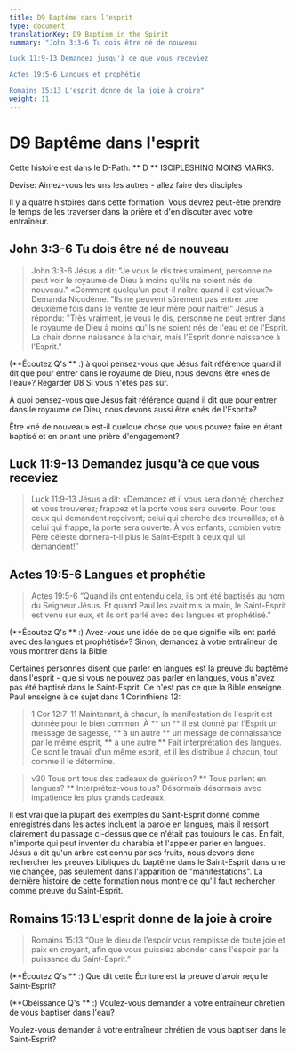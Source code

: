 ```yaml
---
title: D9 Baptême dans l'esprit
type: document
translationKey: D9 Baptism in the Spirit
summary: "John 3:3-6 Tu dois être né de nouveau	

Luck 11:9-13 Demandez jusqu'à ce que vous receviez	

Actes 19:5-6 Langues et prophétie	

Romains 15:13 L'esprit donne de la joie à croire"
weight: 11
---
```

# D9 Baptême dans l'esprit

Cette histoire est dans le D-Path: ** D ** ISCIPLESHING MOINS MARKS.

Devise: Aimez-vous les uns les autres - allez faire des disciples

Il y a quatre histoires dans cette formation. Vous devrez peut-être prendre le temps de les traverser dans la prière et d'en discuter avec votre entraîneur.

## John 3:3-6 Tu dois être né de nouveau

>   John 3:3-6 Jésus a dit: "Je vous le dis très vraiment, personne ne peut voir le royaume de Dieu à moins qu'ils ne soient nés de nouveau." «Comment quelqu'un peut-il naître quand il est vieux?» Demanda Nicodème. "Ils ne peuvent sûrement pas entrer une deuxième fois dans le ventre de leur mère pour naître!" Jésus a répondu: "Très vraiment, je vous le dis, personne ne peut entrer dans le royaume de Dieu à moins qu'ils ne soient nés de l'eau et de l'Esprit. La chair donne naissance à la chair, mais l'Esprit donne naissance à l'Esprit."

(**Écoutez Q's ** :) à quoi pensez-vous que Jésus fait référence quand il dit que pour entrer dans le royaume de Dieu, nous devons être «nés de l'eau»? Regarder D8 Si vous n'êtes pas sûr.

À quoi pensez-vous que Jésus fait référence quand il dit que pour entrer dans le royaume de Dieu, nous devons aussi être «nés de l'Esprit»?

Être «né de nouveau» est-il quelque chose que vous pouvez faire en étant baptisé et en priant une prière d'engagement?

## Luck 11:9-13 Demandez jusqu'à ce que vous receviez

>   Luck 11:9-13 Jésus a dit: «Demandez et il vous sera donné; cherchez et vous trouverez; frappez et la porte vous sera ouverte. Pour tous ceux qui demandent reçoivent; celui qui cherche des trouvailles; et à celui qui frappe, la porte sera ouverte. À vos enfants, combien votre Père céleste donnera-t-il plus le Saint-Esprit à ceux qui lui demandent!”

## Actes 19:5-6 Langues et prophétie

>   Actes 19:5-6 “Quand ils ont entendu cela, ils ont été baptisés au nom du Seigneur Jésus. Et quand Paul les avait mis la main, le Saint-Esprit est venu sur eux, et ils ont parlé avec des langues et prophétisé.”

(**Écoutez Q's ** :) Avez-vous une idée de ce que signifie «ils ont parlé avec des langues et prophétisé»? Sinon, demandez à votre entraîneur de vous montrer dans la Bible.

Certaines personnes disent que parler en langues est la preuve du baptême dans l'esprit - que si vous ne pouvez pas parler en langues, vous n'avez pas été baptisé dans le Saint-Esprit. Ce n'est pas ce que la Bible enseigne. Paul enseigne à ce sujet dans 1 Corinthiens 12:

>   1 Cor 12:7-11 Maintenant, à chacun, la manifestation de l'esprit est donnée pour le bien commun. À ** un ** il est donné par l'Esprit un message de sagesse, ** à un autre ** un message de connaissance par le même esprit, ** à une autre ** Fait interprétation des langues. Ce sont le travail d'un même esprit, et il les distribue à chacun, tout comme il le détermine.

>   v30 Tous ont tous des cadeaux de guérison? ** Tous parlent en langues? ** Interprétez-vous tous? Désormais désormais avec impatience les plus grands cadeaux.

Il est vrai que la plupart des exemples du Saint-Esprit donné comme enregistrés dans les actes incluent la parole en langues, mais il ressort clairement du passage ci-dessus que ce n'était pas toujours le cas. En fait, n'importe qui peut inventer du charabia et l'appeler parler en langues. Jésus a dit qu'un arbre est connu par ses fruits, nous devons donc rechercher les preuves bibliques du baptême dans le Saint-Esprit dans une vie changée, pas seulement dans l'apparition de "manifestations". La dernière histoire de cette formation nous montre ce qu'il faut rechercher comme preuve du Saint-Esprit.

## Romains 15:13 L'esprit donne de la joie à croire

>   Romains 15:13 “Que le dieu de l'espoir vous remplisse de toute joie et paix en croyant, afin que vous puissiez abonder dans l'espoir par la puissance du Saint-Esprit.”

(**Écoutez Q's ** :) Que dit cette Écriture est la preuve d'avoir reçu le Saint-Esprit?

(**Obéissance Q's ** :) Voulez-vous demander à votre entraîneur chrétien de vous baptiser dans l'eau?

Voulez-vous demander à votre entraîneur chrétien de vous baptiser dans le Saint-Esprit?

